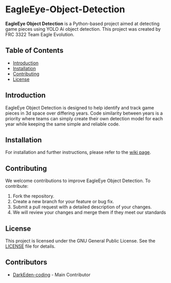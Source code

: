 # EagleEye-Object-Detection

**EagleEye Object Detection** is a Python-based project aimed at detecting game pieces using YOLO Ai object detection. This project was created by FRC 3322 Team Eagle Evolution.

## Table of Contents
- [Introduction](#introduction)
- [Installation](#installation)
- [Contributing](#contributing)
- [License](#license)

## Introduction
EagleEye Object Detection is designed to help identify and track game pieces in 3d space over differing years. Code similarity between years is a priority where teams can simply create their own detection model for each year while keeping the same simple and reliable code.

## Installation
For installation and further instructions, please refer to the [wiki page](https://github.com/frc3322/EagleEye-Object-Detection/wiki).

## Contributing
We welcome contributions to improve EagleEye Object Detection. To contribute:

1. Fork the repository.
2. Create a new branch for your feature or bug fix.
3. Submit a pull request with a detailed description of your changes.
4. We will review your changes and merge them if they meet our standards

## License
This project is licensed under the GNU General Public License. See the [LICENSE](LICENSE) file for details.

## Contributors
- [DarkEden-coding](https://github.com/DarkEden-coding) - Main Contributor
